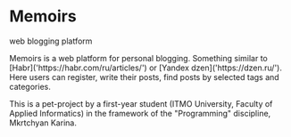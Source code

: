 # Memoirs
web blogging platform

<p> Memoirs is a web platform for personal blogging. Something similar to [Habr]('https://habr.com/ru/articles/') or [Yandex dzen]('https://dzen.ru/'). Here users can register, write their posts, find posts by selected tags and categories. </p>
<p> This is a pet-project by a first-year student (ITMO University, Faculty of Applied Informatics) in the framework of the "Programming" discipline, Mkrtchyan Karina. </p>
